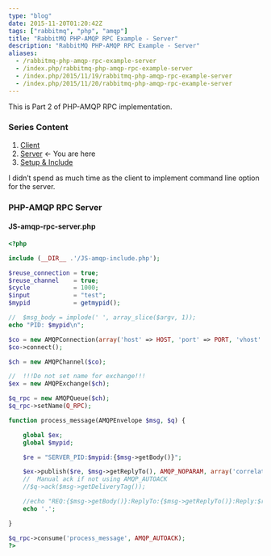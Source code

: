 ```yaml
---
type: "blog"
date: 2015-11-20T01:20:42Z
tags: ["rabbitmq", "php", "amqp"]
title: "RabbitMQ PHP-AMQP RPC Example - Server"
description: "RabbitMQ PHP-AMQP RPC Example - Server"
aliases:
  - /rabbitmq-php-amqp-rpc-example-server
  - /index.php/rabbitmq-php-amqp-rpc-example-server
  - /index.php/2015/11/19/rabbitmq-php-amqp-rpc-example-server
  - /index.php/2015/11/20/rabbitmq-php-amqp-rpc-example-server
---
```


This is Part 2 of PHP-AMQP RPC implementation.
<!--more-->

### Series Content

1. [Client](/blog/rabbitmq-php-amqp-rpc-example-client/)
2. [Server](/blog/rabbitmq-php-amqp-rpc-example-server/) <- You are here
3. [Setup & Include](/blog/rabbitmq-php-amqp-rpc-example-setup-include/)

I didn’t spend as much time as the client to implement command line option for the server.

### PHP-AMQP RPC Server

#### JS-amqp-rpc-server.php

```php
<?php

include (__DIR__ .'/JS-amqp-include.php');

$reuse_connection = true;
$reuse_channel    = true;
$cycle            = 1000;
$input            = "test";
$mypid            = getmypid();

//  $msg_body = implode(' ', array_slice($argv, 1));
echo "PID: $mypid\n";

$co = new AMQPConnection(array('host' => HOST, 'port' => PORT, 'vhost' => VHOST, 'login' => USER, 'password' => PASS));
$co->connect();

$ch = new AMQPChannel($co);

//  !!!Do not set name for exchange!!!
$ex = new AMQPExchange($ch);

$q_rpc = new AMQPQueue($ch);
$q_rpc->setName(Q_RPC);

function process_message(AMQPEnvelope $msg, $q) {

    global $ex;
    global $mypid;

    $re = "SERVER_PID:$mypid:{$msg->getBody()}";

    $ex->publish($re, $msg->getReplyTo(), AMQP_NOPARAM, array('correlation_id' => $msg->getCorrelationId()));
    //  Manual ack if not using AMQP_AUTOACK
    //$q->ack($msg->getDeliveryTag());

    //echo "REQ:{$msg->getBody()}:ReplyTo:{$msg->getReplyTo()}:Reply:$re\n";
    echo '.';

}

$q_rpc->consume('process_message', AMQP_AUTOACK);
?>
```
